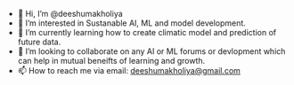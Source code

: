 - 👋 Hi, I’m @deeshumakholiya
- 👀 I’m interested in Sustanable AI, ML and model development.
- 🌱 I’m currently learning how to create climatic model and prediction of future data.
- 💞️ I’m looking to collaborate on any AI or ML forums or devlopment which can help in mutual beneifts of learning and growth.
- 📫 How to reach me via email: deeshumakholiya@gmail.com

<!---
deeshumakholiya/deeshumakholiya is a ✨ special ✨ repository because its `README.md` (this file) appears on your GitHub profile.
You can click the Preview link to take a look at your changes.
--->
